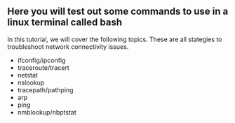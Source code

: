 ## Here you will test out some commands to use in a linux terminal called bash ##

In this tutorial, we will cover the following topics. These are all stategies to troubleshoot network connectivity issues.

- ifconfig/ipconfig
- traceroute/tracert
- netstat
- nslookup
- tracepath/pathping
- arp
- ping
- nmblookup/nbptstat

